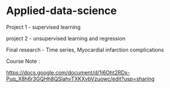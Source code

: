 # Applied-data-science

Project 1 - supervised learning

project 2 - unsupervised learning and regression

Final research - Time series, Myocardial infarction complications

Course Note : 

https://docs.google.com/document/d/1j6Oht2RDx-Puq_X8h6r3GQHh8QSlahvTXKXvbVzuowc/edit?usp=sharing
